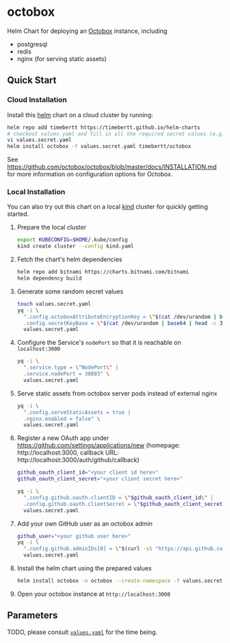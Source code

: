 # octobox

Helm Chart for deploying an [Octobox](https://github.com/octobox/octobox) instance, including

- postgresql
- redis
- nginx (for serving static assets)

## Quick Start

### Cloud Installation

Install this [helm](https://helm.sh) chart on a cloud cluster by running:

```bash
helm repo add timebertt https://timebertt.github.io/helm-charts
# checkout values.yaml and fill in all the required secret values (e.g. `clientID` and `clientSecret`)
vi values.secret.yaml
helm install octobox -f values.secret.yaml timebertt/octobox
```

See https://github.com/octobox/octobox/blob/master/docs/INSTALLATION.md for more information on
configuration options for Octobox.

### Local Installation

You can also try out this chart on a local [kind](https://kind.sigs.k8s.io) cluster for quickly getting started.

1. Prepare the local cluster
    ```bash
    export KUBECONFIG=$HOME/.kube/config
    kind create cluster --config kind.yaml
    ```

2. Fetch the chart's helm dependencies
    ```bash
    helm repo add bitnami https://charts.bitnami.com/bitnami
    helm dependency build
    ```

3. Generate some random secret values
    ```bash
    touch values.secret.yaml
    yq -i \
      ".config.octoboxAttributeEncryptionKey = \"$(cat /dev/urandom | base64 | head -c 32)\" |
      .config.secretKeyBase = \"$(cat /dev/urandom | base64 | head -c 32)\"" \
      values.secret.yaml
    ```

4. Configure the Service's `nodePort` so that it is reachable on `localhost:3000`
    ```bash
    yq -i \
      ".service.type = \"NodePort\" |
      .service.nodePort = 30803" \
      values.secret.yaml
    ```

5. Serve static assets from octobox server pods instead of external nginx
    ```bash
    yq -i \
      ".config.serveStaticAssets = true |
      .nginx.enabled = false" \
      values.secret.yaml
    ```

6. Register a new OAuth app under https://github.com/settings/applications/new (homepage: http://localhost:3000, callback URL: http://localhost:3000/auth/github/callback)
    ```bash
    github_oauth_client_id="<your client id here>"
    github_oauth_client_secret="<your client secret here>"
    
    yq -i \
      ".config.github.oauth.clientID = \"$github_oauth_client_id\" |
      .config.github.oauth.clientSecret = \"$github_oauth_client_secret\"" \
      values.secret.yaml
    ```

7. Add your own GitHub user as an octobox admin
    ```bash
    github_user="<your github user here>"
    yq -i \
      ".config.github.adminIDs[0] = \"$(curl -sS "https://api.github.com/users/$github_user" | jq -r '.id')\"" \
      values.secret.yaml
    ```

8. Install the helm chart using the prepared values
    ```bash
    helm install octobox -n octobox --create-namespace -f values.secret.yaml .
    ```
   
9. Open your octobox instance at `http://localhost:3000`

## Parameters

TODO, please consult [`values.yaml`](./values.yaml) for the time being.
